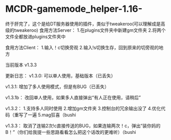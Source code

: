 # MCDR-gamemode_helper-1.16-
终于肝完了，这个是给DT服务器使用的插件，类似于tweakeroo(可以理解成是高级的tweakeroo)
食用方法Server：
1.在plugins文件夹中新建gm文件夹
2.将两个文件全都放进plugins文件夹中

食用方法Client：
1.输入！c切换旁观
2.输入!s切换生存，回到原来的切旁观的地方



当前版本  v1.3.3

更新日志：
v1.3.0:
可以单人使用，基础版本（已丢失）

v1.3.1:
增加了多人使用模式，但是有BUG（已丢失）

v1.3.1b：
改回单人使用，如果多人直接弹出“有人正在使用，请稍后”

v1.3.2：
1.支持多人同时使用
2.增加gm文件夹
3.控制台的冗余输出没了
4.优化代码（重写了一遍
5.mag狂喜（bushi

v1.3.3：
取消了连输2次!c直接传送的BUG，如果连输两次！c，弹出“装你妈的B！”（你们给我提一些思路看看怎么把这个话改的更难听）（bushi
